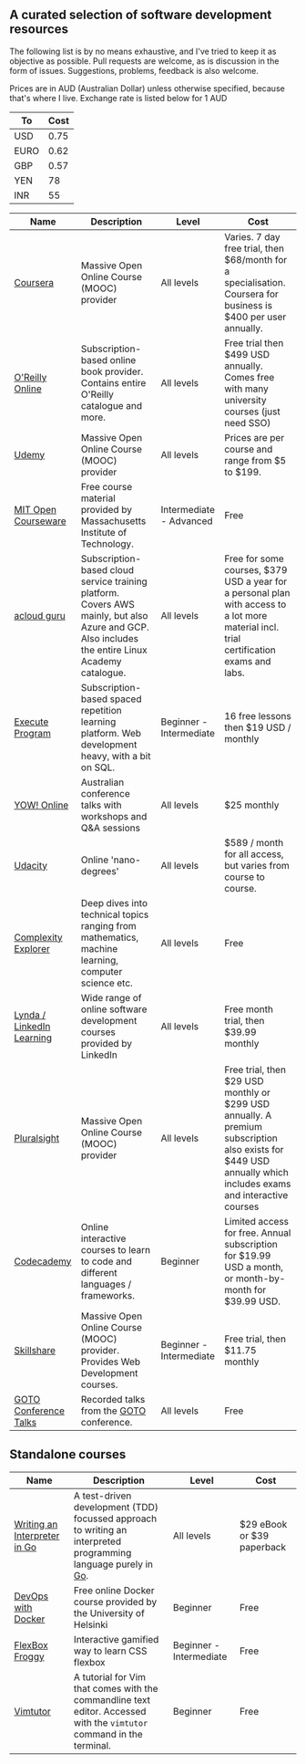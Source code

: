 ## A curated selection of software development resources

The following list is by no means exhaustive, and I've tried to keep it as objective as possible. Pull requests are welcome, as is discussion in the form of issues. Suggestions, problems, feedback is also welcome.

Prices are in AUD (Australian Dollar) unless otherwise specified, because that's where I live. Exchange rate is listed below for 1 AUD

| To | Cost |
| -- | ---- |
| USD| 0.75 |
| EURO | 0.62 |
| GBP | 0.57 |
| YEN | 78 |
| INR | 55 |


| Name | Description | Level | Cost |
| ---- | ----------- | ----- | ---- |
| [Coursera](https://www.coursera.org/) | Massive Open Online Course (MOOC) provider | All levels | Varies. 7 day free trial, then $68/month for a specialisation. Coursera for business is $400 per user annually. |
| [O'Reilly Online](https://www.oreilly.com/) | Subscription-based online book provider. Contains entire O'Reilly catalogue and more. | All levels | Free trial then $499 USD annually. Comes free with many university courses (just need SSO) | 
| [Udemy](https://www.udemy.com/) | Massive Open Online Course (MOOC) provider | All levels | Prices are per course and range from $5 to $199. |
| [MIT Open Courseware](https://ocw.mit.edu/index.htm) | Free course material provided by Massachusetts Institute of Technology. | Intermediate - Advanced | Free |
| [acloud guru](https://acloudguru.com/) | Subscription-based cloud service training platform. Covers AWS mainly, but also Azure and GCP. Also includes the entire Linux Academy catalogue. | All levels | Free for some courses, $379 USD a year for a personal plan with access to a lot more material incl. trial certification exams and labs. |
| [Execute Program](https://www.executeprogram.com/) | Subscription-based spaced repetition learning platform. Web development heavy, with a bit on SQL. | Beginner - Intermediate | 16 free lessons then $19 USD / monthly |
| [YOW! Online](https://yowconference.com/why-yow-online) | Australian conference talks with workshops and Q&A sessions | All levels | $25 monthly |
| [Udacity](https://www.udacity.com/) | Online 'nano-degrees' | All levels | $589 / month for all access, but varies from course to course. | 
| [Complexity Explorer](https://www.complexityexplorer.org) | Deep dives into technical topics ranging from mathematics, machine learning, computer science etc. | All levels | Free |
| [Lynda / LinkedIn Learning](https://www.lynda.com/) | Wide range of online software development courses provided by LinkedIn | All levels | Free month trial, then $39.99 monthly |
| [Pluralsight](https://www.pluralsight.com/) | Massive Open Online Course (MOOC) provider | All levels | Free trial, then $29 USD monthly or $299 USD annually. A premium subscription also exists for $449 USD annually which includes exams and interactive courses |
| [Codecademy](https://www.codecademy.com/) | Online interactive courses to learn to code and different languages / frameworks. | Beginner | Limited access for free. Annual subscription for $19.99 USD a month, or month-by-month for $39.99 USD. |
| [Skillshare](https://www.skillshare.com/) | Massive Open Online Course (MOOC) provider. Provides Web Development courses. | Beginner - Intermediate | Free trial, then $11.75 monthly | 
| [GOTO Conference Talks](https://www.youtube.com/user/GotoConferences) | Recorded talks from the [GOTO](http://gotocon.com/aboutjaoo/) conference. | All levels | Free | 

## Standalone courses

| Name | Description | Level | Cost |
| ---- | ----------- | ----- | ---- |
|[Writing an Interpreter in Go](https://interpreterbook.com/) | A test-driven development (TDD) focussed approach to writing an interpreted programming language purely in [Go](https://golang.org/). | All levels | $29 eBook or $39 paperback |
| [DevOps with Docker](https://devopswithdocker.com/) | Free online Docker course provided by the University of Helsinki | Beginner | Free |
| [FlexBox Froggy](https://flexboxfroggy.com/) | Interactive gamified way to learn CSS flexbox | Beginner - Intermediate | Free |
| [Vimtutor](http://www2.geog.ucl.ac.uk/~plewis/teaching/unix/vimtutor) | A tutorial for Vim that comes with the commandline text editor. Accessed with the `vimtutor` command in the terminal. | Beginner | Free |
